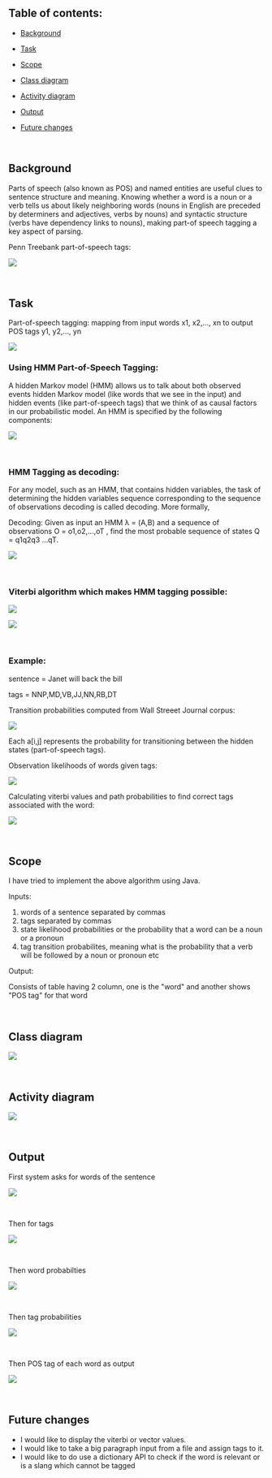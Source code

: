 ## Table of contents:

* [Background](#B)

* [Task](#T)

* [Scope](#S)

* [Class diagram](#C)

* [Activity diagram](#A)

* [Output](#O)

* [Future changes](#F)


<br/>


<a name="B"></a>
## Background

Parts of speech (also known as POS) and named entities are useful clues to sentence structure and meaning. Knowing whether a word is a noun or a verb tells us about likely neighboring words (nouns in English are preceded by determiners and adjectives, verbs by nouns) and syntactic structure (verbs have dependency links to nouns), making part-of speech tagging a key aspect of parsing. 

Penn Treebank part-of-speech tags:

![](IMAGES/tag_list.png)

<br/>

<a name="T"></a>
## Task

Part-of-speech tagging: mapping from input words x1, x2,..., xn to output POS tags y1, y2,..., yn 

![](IMAGES/work.png)

### Using HMM Part-of-Speech Tagging:

A hidden Markov model (HMM) allows us to talk about both observed events hidden Markov model (like words that we see in the input) and hidden events (like part-of-speech tags) that we think of as causal factors in our probabilistic model. An HMM is specified by the following components:

![](IMAGES/components.png)

<br/>

### HMM Tagging as decoding:

For any model, such as an HMM, that contains hidden variables, the task of determining the hidden variables sequence corresponding to the sequence of observations decoding is called decoding. More formally,

Decoding: Given as input an HMM λ = (A,B) and a sequence of observations O = o1,o2,...,oT , find the most probable sequence of states Q = q1q2q3 ...qT.

![](IMAGES/repre.png)

<br/>

### Viterbi algorithm which makes HMM tagging possible:

![](IMAGES/viterbi.png)

![](IMAGES/notations.png)

<br/>

### Example:

sentence = Janet will back the bill

tags = NNP,MD,VB,JJ,NN,RB,DT

Transition probabilities computed from Wall Streeet Journal corpus:

![](IMAGES/wsj.png)

Each a[i,j] represents the probability for transitioning between the hidden states (part-of-speech tags).

Observation likelihoods of words given tags:

![](IMAGES/obs.png)

Calculating viterbi values and path probabilities to find correct tags associated with the word: 

![](IMAGES/whats_happening.png)

<br/>

<a name="S"></a>
## Scope

I have tried to implement the above algorithm using Java. 

Inputs:

1. words of a sentence separated by commas
2. tags separated by commas
3. state likelihood probabilities or the probability that a word can be a noun or a pronoun
4. tag transition probabilites, meaning what is the probability that a verb will be followed by a noun or pronoun etc

Output:

Consists of table having 2 column, one is the "word" and another shows "POS tag" for that word

<br/>

<a name="C"></a>
## Class diagram

![](IMAGES/Class_diagram.png)

<br/>

<a name="A"></a>
## Activity diagram

![](IMAGES/Activity_diagram.png)

<br/>

<a name="O"></a>
## Output

First system asks for words of the sentence

![](IMAGES/sentence.png)

<br/>

Then for tags

![](IMAGES/tags.png)

<br/>

Then word probabilties

![](IMAGES/state_likelihoods.png)

<br/>

Then tag probabilities

![](IMAGES/transition_probabilities.png)

<br/>

Then POS tag of each word as output

![](IMAGES/result.png)

<br/>

<a name="F"></a>
## Future changes

* I would like to display the viterbi or vector values.
* I would like to take a big paragraph input from a file and assign tags to it.
* I would like to do use a dictionary API to check if the word is relevant or is a slang which cannot be tagged
